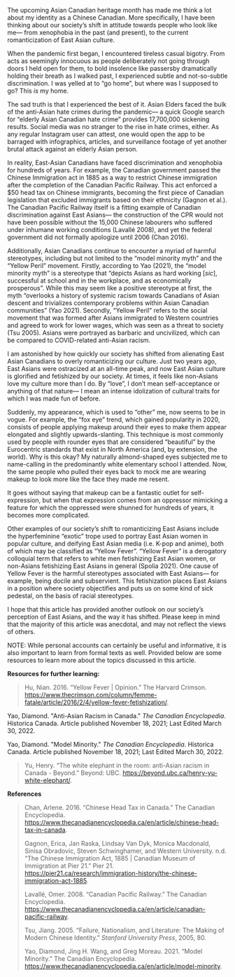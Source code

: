 

The upcoming Asian Canadian heritage month has made me think a lot about
my identity as a Chinese Canadian. More specifically, I have been
thinking about our society’s shift in attitude towards people who look
like me— from xenophobia in the past (and present), to the current
romanticization of East Asian culture.

When the pandemic first began, I encountered tireless casual bigotry.
From acts as seemingly innocuous as people deliberately not going
through doors I held open for them, to bold insolence like passersby
dramatically holding their breath as I walked past, I experienced subtle
and not-so-subtle discrimination. I was yelled at to “go home”, but
where was I supposed to go? This *is* my home.

The sad truth is that I experienced the best of it. Asian Elders faced
the bulk of the anti-Asian hate crimes during the pandemic— a quick
Google search for “elderly Asian Canadian hate crime” provides
17,700,000 sickening results. Social media was no stranger to the rise
in hate crimes, either. As any regular Instagram user can attest, one
would open the app to be barraged with infographics, articles, and
surveillance footage of yet another brutal attack against an elderly
Asian person.

In reality, East-Asian Canadians have faced discrimination and
xenophobia for hundreds of years. For example, the Canadian government
passed the Chinese Immigration act in 1885 as a way to restrict Chinese
immigration after the completion of the Canadian Pacific Railway. This
act enforced a $50 head tax on Chinese immigrants, becoming the first
piece of Canadian legislation that excluded immigrants based on their
ethnicity (Gagnon et al.). The Canadian Pacific Railway itself is a
fitting example of Canadian discrimination against East Asians— the
construction of the CPR would not have been possible without the 15,000
Chinese labourers who suffered under inhumane working conditions
(Lavallé 2008), and yet the federal government did not formally
apologize until 2006 (Chan 2016).

Additionally, Asian Canadians continue to encounter a myriad of harmful
stereotypes, including but not limited to the “model minority myth” and
the “Yellow Peril” movement. Firstly, according to Yao (2021), the
“model minority myth” is a stereotype that “depicts Asians as hard
working \[*sic*\], successful at school and in the workplace, and as
economically prosperous”. While this may seem like a positive stereotype
at first, the myth “overlooks a history of systemic racism towards
Canadians of Asian descent and trivializes contemporary problems within
Asian Canadian communities” (Yao 2021). Secondly, “Yellow Peril” refers
to the social movement that was formed after Asians immigrated to
Western countries and agreed to work for lower wages, which was seen as
a threat to society (Tsu 2005). Asians were portrayed as barbaric and
uncivilized, which can be compared to COVID-related anti-Asian racism.

I am astonished by how quickly our society has shifted from alienating
East Asian Canadians to overly romanticizing our culture. Just two years
ago, East Asians were ostracized at an all-time peak, and now East Asian
culture is glorified and fetishized by our society. At times, it feels
like non-Asians love my culture more than I do. By “love”, I don’t mean
self-acceptance or anything of that nature— I mean an intense
idolization of cultural traits for which I was made fun of before.

Suddenly, my appearance, which is used to “other” me, now seems to be in
vogue. For example, the “fox eye” trend, which gained popularity in
2020, consists of people applying makeup around their eyes to make them
appear elongated and slightly upwards-slanting. This technique is most
commonly used by people with rounder eyes that are considered
“beautiful” by the Eurocentric standards that exist in North America
(and, by extension, the world). Why is this okay? My naturally
almond-shaped eyes subjected me to name-calling in the predominantly
white elementary school I attended. Now, the same people who pulled
their eyes back to mock me are wearing makeup to look more like the face
they made me resent.

It goes without saying that makeup can be a fantastic outlet for
self-expression, but when that expression comes from an oppressor
mimicking a feature for which the oppressed were shunned for hundreds of
years, it becomes more complicated.

Other examples of our society’s shift to romanticizing East Asians
include the hyperfeminine “exotic” trope used to portray East Asian
women in popular culture, and deifying East Asian media (i.e. K-pop and
anime), both of which may be classified as “Yellow Fever”. “Yellow
Fever” is a derogatory colloquial term that refers to white men
fetishizing East Asian women, or non-Asians fetishizing East Asians in
general (Spolia 2021). One cause of Yellow Fever is the harmful
stereotypes associated with East Asians— for example, being docile and
subservient. This fetishization places East Asians in a position where
society objectifies and puts us on some kind of sick pedestal, on the
basis of racial stereotypes.

I hope that this article has provided another outlook on our society’s
perception of East Asians, and the way it has shifted. Please keep in
mind that the majority of this article was anecdotal, and may not
reflect the views of others.

NOTE: While personal accounts can certainly be useful and informative,
it is also important to learn from formal texts as well. Provided below
are some resources to learn more about the topics discussed in this
article.

**Resources for further learning:**

> Hu, Nian. 2016. “Yellow Fever | Opinion.” The Harvard Crimson.
> https://www.thecrimson.com/column/femme-fatale/article/2016/2/4/yellow-fever-fetishization/.

Yao, Diamond. "Anti-Asian Racism in Canada." *The Canadian
Encyclopedia*. Historica Canada. Article published November 18, 2021;
Last Edited March 30, 2022.

Yao, Diamond. "Model Minority." *The Canadian Encyclopedia*. Historica
Canada. Article published November 18, 2021; Last Edited March 30, 2022.

> Yu, Henry. “The white elephant in the room: anti-Asian racism in
> Canada - Beyond.” Beyond: UBC.
> https://beyond.ubc.ca/henry-yu-white-elephant/.

**References**

> Chan, Arlene. 2016. “Chinese Head Tax in Canada.” The Canadian
> Encyclopedia.
> https://www.thecanadianencyclopedia.ca/en/article/chinese-head-tax-in-canada.
>
> Gagnon, Erica, Jan Raska, Lindsay Van Dyk, Monica Macdonald, Sinisa
> Obradovic, Steven Schwinghamer, and Western University. n.d. “The
> Chinese Immigration Act, 1885 | Canadian Museum of Immigration at Pier
> 21.” Pier 21.
> https://pier21.ca/research/immigration-history/the-chinese-immigration-act-1885.
>
> Lavallé, Omer. 2008. “Canadian Pacific Railway.” The Canadian
> Encyclopedia.
> https://www.thecanadianencyclopedia.ca/en/article/canadian-pacific-railway.
>
> Tsu, Jiang. 2005. “Failure, Nationalism, and Literature: The Making of
> Modern Chinese Identity.” *Stanford University Press*, 2005, 80.
>
> Yao, Diamond, Jing H. Wang, and Greg Moreau. 2021. “Model Minority.”
> The Canadian Encyclopedia.
> https://www.thecanadianencyclopedia.ca/en/article/model-minority.